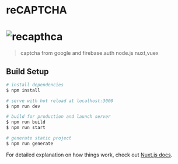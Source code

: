 # reCAPTCHA
# ![recapthca](./assets/recapthca.png)
> captcha from google and firebase.auth node.js nuxt,vuex

## Build Setup

```bash
# install dependencies
$ npm install

# serve with hot reload at localhost:3000
$ npm run dev

# build for production and launch server
$ npm run build
$ npm run start

# generate static project
$ npm run generate
```

For detailed explanation on how things work, check out [Nuxt.js docs](https://nuxtjs.org).
